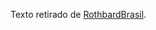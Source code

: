 Texto retirado de [RothbardBrasil](http://rothbardbrasil.com/o-dever-transcendental-uma-reformulacao-do-argumento-hoppeano).